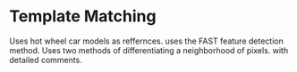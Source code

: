 # Template Matching
Uses hot wheel car models as reffernces. uses the FAST feature detection method. 
Uses two methods of differentiating a neighborhood of pixels. 
with detailed comments. 
